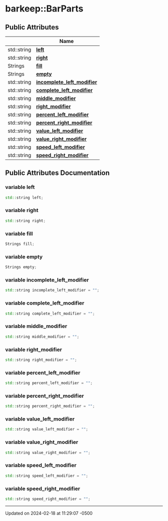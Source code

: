 # barkeep::BarParts




## Public Attributes

<span class="api-table">

|                | Name           |
| -------------- | -------------- |
| std::string | **[left](api/Classes/structbarkeep_1_1_bar_parts.md#variable-left)**  |
| std::string | **[right](api/Classes/structbarkeep_1_1_bar_parts.md#variable-right)**  |
| Strings | **[fill](api/Classes/structbarkeep_1_1_bar_parts.md#variable-fill)**  |
| Strings | **[empty](api/Classes/structbarkeep_1_1_bar_parts.md#variable-empty)**  |
| std::string | **[incomplete_left_modifier](api/Classes/structbarkeep_1_1_bar_parts.md#variable-incomplete_left_modifier)**  |
| std::string | **[complete_left_modifier](api/Classes/structbarkeep_1_1_bar_parts.md#variable-complete_left_modifier)**  |
| std::string | **[middle_modifier](api/Classes/structbarkeep_1_1_bar_parts.md#variable-middle_modifier)**  |
| std::string | **[right_modifier](api/Classes/structbarkeep_1_1_bar_parts.md#variable-right_modifier)**  |
| std::string | **[percent_left_modifier](api/Classes/structbarkeep_1_1_bar_parts.md#variable-percent_left_modifier)**  |
| std::string | **[percent_right_modifier](api/Classes/structbarkeep_1_1_bar_parts.md#variable-percent_right_modifier)**  |
| std::string | **[value_left_modifier](api/Classes/structbarkeep_1_1_bar_parts.md#variable-value_left_modifier)**  |
| std::string | **[value_right_modifier](api/Classes/structbarkeep_1_1_bar_parts.md#variable-value_right_modifier)**  |
| std::string | **[speed_left_modifier](api/Classes/structbarkeep_1_1_bar_parts.md#variable-speed_left_modifier)**  |
| std::string | **[speed_right_modifier](api/Classes/structbarkeep_1_1_bar_parts.md#variable-speed_right_modifier)**  |


</span>

## Public Attributes Documentation

### variable left

```cpp
std::string left;
```


### variable right

```cpp
std::string right;
```


### variable fill

```cpp
Strings fill;
```


### variable empty

```cpp
Strings empty;
```


### variable incomplete_left_modifier

```cpp
std::string incomplete_left_modifier = "";
```


### variable complete_left_modifier

```cpp
std::string complete_left_modifier = "";
```


### variable middle_modifier

```cpp
std::string middle_modifier = "";
```


### variable right_modifier

```cpp
std::string right_modifier = "";
```


### variable percent_left_modifier

```cpp
std::string percent_left_modifier = "";
```


### variable percent_right_modifier

```cpp
std::string percent_right_modifier = "";
```


### variable value_left_modifier

```cpp
std::string value_left_modifier = "";
```


### variable value_right_modifier

```cpp
std::string value_right_modifier = "";
```


### variable speed_left_modifier

```cpp
std::string speed_left_modifier = "";
```


### variable speed_right_modifier

```cpp
std::string speed_right_modifier = "";
```


-------------------------------

Updated on 2024-02-18 at 11:29:07 -0500